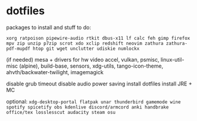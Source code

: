 # dotfiles

packages to install and stuff to do:

`xorg ratpoison pipewire-audio rtkit dbus-x11 lf calc feh gimp firefox mpv zip unzip p7zip scrot xdo xclip redshift neovim zathura zathura-pdf-mupdf htop git wget unclutter udiskie numlockx`

(if needed) mesa + drivers for hw video accel, vulkan, psmisc, linux-util-misc (alpine), build-base, sensors, xdg-utils, tango-icon-theme, ahvth/backwater-twilight, imagemagick

disable grub timeout
disable audio power saving
install dotfiles
install JRE + MC

optional: `xdg-desktop-portal flatpak unar thunderbird gamemode wine spotify spicetify obs kdenlive discord/armcord anki handbrake office/tex losslesscut audacity steam osu`
